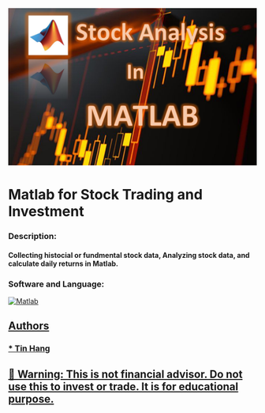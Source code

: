 <img src="MATLAB.PNG">

# Matlab for Stock Trading and Investment  

### Description:
#### Collecting histocial or fundmental stock data, Analyzing stock data, and calculate daily returns in Matlab.   

<h3 align="left"> Software and Language:</h3>
<p align="left"> </a> <a href="https://www.mathworks.com/" target="_blank"> <img src="https://upload.wikimedia.org/wikipedia/commons/2/21/Matlab_Logo.png" alt="Matlab" width="100" height="100"/>  

## Authors  
### * Tin Hang  

## 🔴 Warning: This is not financial advisor.  Do not use this to invest or trade. It is for educational purpose. 
